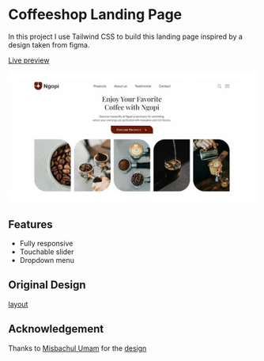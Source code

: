 # Coffeeshop Landing Page

In this project I use Tailwind CSS to build this landing page inspired by a design taken from figma. 

[Live preview](https://coffee-landing-shop.pages.dev/)

![preview](./assets/img/share_img.jpg)

## Features
- Fully responsive
- Touchable slider
- Dropdown menu

## Original Design
[layout](https://github.com/erme07/coffeeShopLandingPage/blob/main/original_layout.jpg)

## Acknowledgement
Thanks to [Misbachul Umam](https://www.figma.com/@misbachulumam) for the [design](https://www.figma.com/community/file/1349589616476884317/coffeshop-landing-page-ngopi-web-design)
